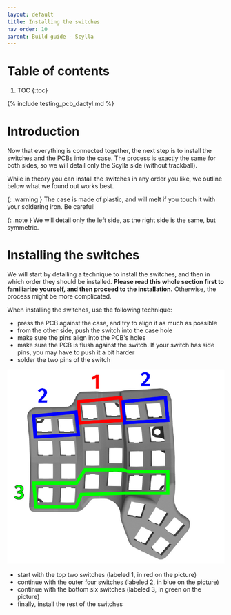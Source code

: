 ```yaml
---
layout: default
title: Installing the switches
nav_order: 10
parent: Build guide - Scylla
---
```


# Table of contents

1. TOC
{:toc}

{% include testing_pcb_dactyl.md %}

# Introduction

Now that everything is connected together, the next step is to install the switches and the PCBs into the case. The process is exactly the same for both sides, so we will detail only the Scylla side (without trackball).

While in theory you can install the switches in any order you like, we outline below what we found out works best.

{: .warning }
The case is made of plastic, and will melt if you touch it with your soldering iron. Be careful!

{: .note }
We will detail only the left side, as the right side is the same, but symmetric.

# Installing the switches

We will start by detailing a technique to install the switches, and then in which order they should be installed. **Please read this whole section first to familiarize yourself, and then proceed to the installation.** Otherwise, the process might be more complicated.

When installing the switches, use the following technique:
- press the PCB against the case, and try to align it as much as possible
- from the other side, push the switch into the case hole
- make sure the pins align into the PCB's holes
- make sure the PCB is flush against the switch. If your switch has side pins, you may have to push it a bit harder
- solder the two pins of the switch

![](../assets/pics/guides/charybdis/48.jpg)

- start with the top two switches (labeled 1, in red on the picture)
- continue with the outer four switches (labeled 2, in blue on the picture)
- continue with the bottom six switches (labeled 3, in green on the picture)
- finally, install the rest of the switches
